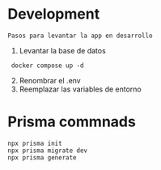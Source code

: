 # Development
    Pasos para levantar la app en desarrollo


1. Levantar la base de datos
```
 docker compose up -d
```
2. Renombrar el .env
3. Reemplazar las variables de entorno

# Prisma commnads
``````
npx prisma init
npx prisma migrate dev
npx prisma generate
```````